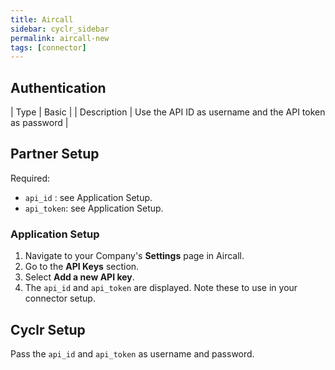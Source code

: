 ```yaml
---
title: Aircall
sidebar: cyclr_sidebar
permalink: aircall-new
tags: [connector]
---
```


## Authentication

| Type      | Basic |
| Description | Use the API ID as username and the API token as password |

## Partner Setup

Required:
* `api_id` : see Application Setup.
* `api_token`: see Application Setup.


### Application Setup

1. Navigate to your Company's **Settings** page in Aircall.
2. Go to the **API Keys** section.
3. Select **Add a new API key**.
4. The ``api_id`` and ``api_token`` are displayed. Note these to use in your connector setup.

## Cyclr Setup

Pass the ``api_id`` and ``api_token`` as username and password.
